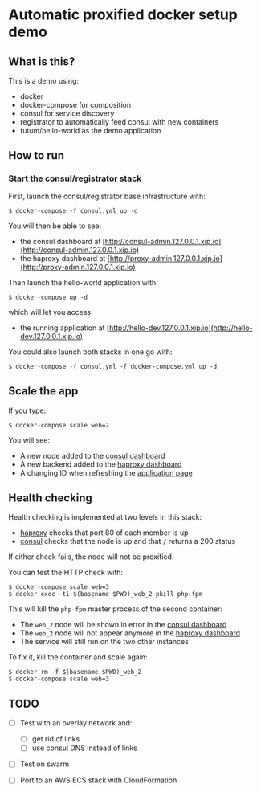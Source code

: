 Automatic proxified docker setup demo
======================================


## What is this?

This is a demo using:

* docker
* docker-compose for composition
* consul for service discovery
* registrator to automatically feed consul with new containers
* tutum/hello-world as the demo application

## How to run


### Start the consul/registrator stack

First, launch the consul/registrator base infrastructure with:

```
$ docker-compose -f consul.yml up -d
```

You will then be able to see:

* the consul dashboard at [http://consul-admin.127.0.0.1.xip.io](http://consul-admin.127.0.0.1.xip.io)
* the haproxy dashboard at [http://proxy-admin.127.0.0.1.xip.io](http://proxy-admin.127.0.0.1.xip.io)


Then launch the hello-world application with:

```
$ docker-compose up -d
```

which will let you access:

* the running application at [http://hello-dev.127.0.0.1.xip.io](http://hello-dev.127.0.0.1.xip.io)


You could also launch both stacks in one go with:

```
$ docker-compose -f consul.yml -f docker-compose.yml up -d
```


## Scale the app

If you type:

```
$ docker-compose scale web=2
```

You will see:

* A new node added to the [consul dashboard](http://consul-admin.127.0.0.1.xip.io)
* A new backend added to the [haproxy dashboard](http://proxy-admin.127.0.0.1.xip.io)
* A changing ID when refreshing the [application page](http://hello-dev.127.0.0.1.xip.io)


## Health checking

Health checking is implemented at two levels in this stack:

* [haproxy](http://proxy-admin.127.0.0.1.xip.io) checks that port 80 of each member is up
* [consul](http://consul-admin.127.0.0.1.xip.io) checks that the node is up and that `/` returns a 200 status

If either check fails, the node will not be proxified.


You can test the HTTP check with:

```
$ docker-compose scale web=3
$ docker exec -ti $(basename $PWD)_web_2 pkill php-fpm
```

This will kill the `php-fpm` master process of the second container:

* The `web_2` node will be shown in error in the [consul dashboard](http://consul-admin.127.0.0.1.xip.io/ui/#/dc1/services/hello-dev)
* The `web_2` node will not appear anymore in the [haproxy dashboard](http://proxy-admin.127.0.0.1.xip.io/#hello-dev_backend)
* The service will still run on the two other instances

To fix it, kill the container and scale again:

```
$ docker rm -f $(basename $PWD)_web_2
$ docker-compose scale web=3
```


## TODO

- [ ] Test with an overlay network and:

  - [ ] get rid of links
  - [ ] use consul DNS instead of links

- [ ] Test on swarm
- [ ] Port to an AWS ECS stack with CloudFormation

